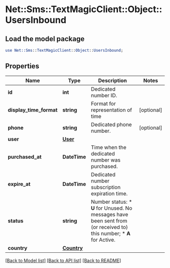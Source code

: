 # Net::Sms::TextMagicClient::Object::UsersInbound

## Load the model package
```perl
use Net::Sms::TextMagicClient::Object::UsersInbound;
```

## Properties
Name | Type | Description | Notes
------------ | ------------- | ------------- | -------------
**id** | **int** | Dedicated number ID. | 
**display_time_format** | **string** | Format for representation of time | [optional] 
**phone** | **string** | Dedicated phone number. | [optional] 
**user** | [**User**](User.md) |  | 
**purchased_at** | **DateTime** | Time when the dedicated number was purchased. | 
**expire_at** | **DateTime** | Dedicated number subscription expiration time. | 
**status** | **string** | Number status: *   **U** for Unused. No messages have been sent from (or received to) this number; *   **A** for Active.  | 
**country** | [**Country**](Country.md) |  | 

[[Back to Model list]](../README.md#documentation-for-models) [[Back to API list]](../README.md#documentation-for-api-endpoints) [[Back to README]](../README.md)


